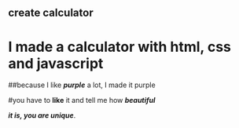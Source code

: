 ## create calculator

# I made a calculator with **html**, **css** and **javascript**
##because I like ***purple*** a lot, I made it purple

#you have to **like** it and tell me how ***beautiful***

***it is, you are unique***.
